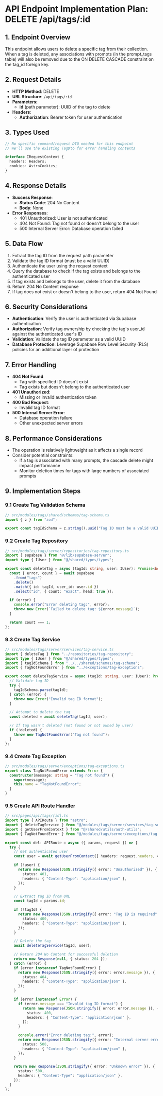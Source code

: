 # API Endpoint Implementation Plan: DELETE /api/tags/:id

## 1. Endpoint Overview

This endpoint allows users to delete a specific tag from their collection. When a tag is deleted, any associations with prompts (in the prompt_tags table) will also be removed due to the ON DELETE CASCADE constraint on the tag_id foreign key.

## 2. Request Details

- **HTTP Method**: DELETE
- **URL Structure**: `/api/tags/:id`
- **Parameters**:
  - **id** (path parameter): UUID of the tag to delete
- **Headers**:
  - **Authorization**: Bearer token for user authentication

## 3. Types Used

```typescript
// No specific command/request DTO needed for this endpoint
// We'll use the existing TagDto for error handling contexts

interface IRequestContext {
  headers: Headers;
  cookies: AstroCookies;
}
```

## 4. Response Details

- **Success Response**:
  - **Status Code**: 204 No Content
  - **Body**: None
- **Error Responses**:
  - 401 Unauthorized: User is not authenticated
  - 404 Not Found: Tag not found or doesn't belong to the user
  - 500 Internal Server Error: Database operation failed

## 5. Data Flow

1. Extract the tag ID from the request path parameter
2. Validate the tag ID format (must be a valid UUID)
3. Authenticate the user using the request context
4. Query the database to check if the tag exists and belongs to the authenticated user
5. If tag exists and belongs to the user, delete it from the database
6. Return 204 No Content response
7. If tag does not exist or doesn't belong to the user, return 404 Not Found

## 6. Security Considerations

- **Authentication**: Verify the user is authenticated via Supabase authentication
- **Authorization**: Verify tag ownership by checking the tag's user_id against the authenticated user's ID
- **Validation**: Validate the tag ID parameter as a valid UUID
- **Database Protection**: Leverage Supabase Row Level Security (RLS) policies for an additional layer of protection

## 7. Error Handling

- **404 Not Found**:
  - Tag with specified ID doesn't exist
  - Tag exists but doesn't belong to the authenticated user
- **401 Unauthorized**:
  - Missing or invalid authentication token
- **400 Bad Request**:
  - Invalid tag ID format
- **500 Internal Server Error**:
  - Database operation failure
  - Other unexpected server errors

## 8. Performance Considerations

- The operation is relatively lightweight as it affects a single record
- Consider potential constraints:
  - If a tag is associated with many prompts, the cascade delete might impact performance
  - Monitor deletion times for tags with large numbers of associated prompts

## 9. Implementation Steps

### 9.1 Create Tag Validation Schema

```typescript
// src/modules/tags/shared/schemas/tag-schema.ts
import { z } from "zod";

export const tagIdSchema = z.string().uuid("Tag ID must be a valid UUID");
```

### 9.2 Create Tag Repository

```typescript
// src/modules/tags/server/repositories/tag-repository.ts
import { supabase } from "@/lib/supabase-server";
import type { IUser } from "@/shared/types/types";

export const deleteTag = async (tagId: string, user: IUser): Promise<boolean> => {
  const { error, count } = await supabase
    .from("tags")
    .delete()
    .match({ id: tagId, user_id: user.id })
    .select("id", { count: "exact", head: true });

  if (error) {
    console.error("Error deleting tag:", error);
    throw new Error(`Failed to delete tag: ${error.message}`);
  }

  return count === 1;
};
```

### 9.3 Create Tag Service

```typescript
// src/modules/tags/server/services/tag-service.ts
import { deleteTag } from "../repositories/tag-repository";
import type { IUser } from "@/shared/types/types";
import { tagIdSchema } from "../../shared/schemas/tag-schema";
import { TagNotFoundError } from "../exceptions/tag-exceptions";

export const deleteTagService = async (tagId: string, user: IUser): Promise<void> => {
  // Validate tag ID
  try {
    tagIdSchema.parse(tagId);
  } catch (error) {
    throw new Error("Invalid tag ID format");
  }

  // Attempt to delete the tag
  const deleted = await deleteTag(tagId, user);

  // If tag wasn't deleted (not found or not owned by user)
  if (!deleted) {
    throw new TagNotFoundError("Tag not found");
  }
};
```

### 9.4 Create Tag Exception

```typescript
// src/modules/tags/server/exceptions/tag-exceptions.ts
export class TagNotFoundError extends Error {
  constructor(message: string = "Tag not found") {
    super(message);
    this.name = "TagNotFoundError";
  }
}
```

### 9.5 Create API Route Handler

```typescript
// src/pages/api/tags/[id].ts
import type { APIRoute } from "astro";
import { deleteTagService } from "@/modules/tags/server/services/tag-service";
import { getUserFromContext } from "@/shared/utils/auth-utils";
import { TagNotFoundError } from "@/modules/tags/server/exceptions/tag-exceptions";

export const del: APIRoute = async ({ params, request }) => {
  try {
    // Get authenticated user
    const user = await getUserFromContext({ headers: request.headers, cookies: Astro.cookies });

    if (!user) {
      return new Response(JSON.stringify({ error: "Unauthorized" }), {
        status: 401,
        headers: { "Content-Type": "application/json" },
      });
    }

    // Extract tag ID from URL
    const tagId = params.id;

    if (!tagId) {
      return new Response(JSON.stringify({ error: "Tag ID is required" }), {
        status: 400,
        headers: { "Content-Type": "application/json" },
      });
    }

    // Delete the tag
    await deleteTagService(tagId, user);

    // Return 204 No Content for successful deletion
    return new Response(null, { status: 204 });
  } catch (error) {
    if (error instanceof TagNotFoundError) {
      return new Response(JSON.stringify({ error: error.message }), {
        status: 404,
        headers: { "Content-Type": "application/json" },
      });
    }

    if (error instanceof Error) {
      if (error.message === "Invalid tag ID format") {
        return new Response(JSON.stringify({ error: error.message }), {
          status: 400,
          headers: { "Content-Type": "application/json" },
        });
      }

      console.error("Error deleting tag:", error);
      return new Response(JSON.stringify({ error: "Internal server error" }), {
        status: 500,
        headers: { "Content-Type": "application/json" },
      });
    }

    return new Response(JSON.stringify({ error: "Unknown error" }), {
      status: 500,
      headers: { "Content-Type": "application/json" },
    });
  }
};
```
